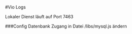 
#Vio Logs

Lokaler Dienst läuft auf Port 7463

###Config
	Datenbank Zugang in Datei /libs/mysql.js ändern